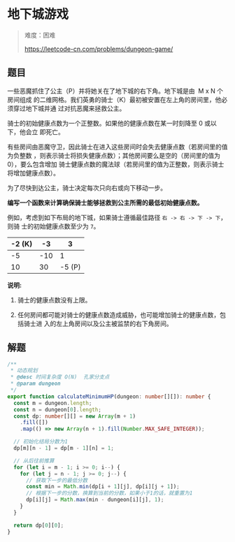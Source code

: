 # 地下城游戏

> 难度：困难
>
> https://leetcode-cn.com/problems/dungeon-game/

## 题目

一些恶魔抓住了公主（P）并将她关在了地下城的右下角。地下城是由  M x N 个房间组成
的二维网格。我们英勇的骑士（K）最初被安置在左上角的房间里，他必须穿过地下城并通
过对抗恶魔来拯救公主。

骑士的初始健康点数为一个正整数。如果他的健康点数在某一时刻降至 0 或以下，他会立
即死亡。

有些房间由恶魔守卫，因此骑士在进入这些房间时会失去健康点数（若房间里的值为负整数
，则表示骑士将损失健康点数）；其他房间要么是空的（房间里的值为 0），要么包含增加
骑士健康点数的魔法球（若房间里的值为正整数，则表示骑士将增加健康点数）。

为了尽快到达公主，骑士决定每次只向右或向下移动一步。

**编写一个函数来计算确保骑士能够拯救到公主所需的最低初始健康点数。**

例如，考虑到如下布局的地下城，如果骑士遵循最佳路径 `右 -> 右 -> 下 -> 下`，则骑
士的初始健康点数至少为 `7`。

| -2 (K) | -3  | 3      |
| ------ | --- | ------ |
| -5     | -10 | 1      |
| 10     | 30  | -5 (P) |

**说明:**

1. 骑士的健康点数没有上限。

2. 任何房间都可能对骑士的健康点数造成威胁，也可能增加骑士的健康点数，包括骑士进
   入的左上角房间以及公主被监禁的右下角房间。

## 解题

```typescript
/**
 * 动态规划
 * @desc 时间复杂度 O(N)  孔家分支点
 * @param dungeon
 */
export function calculateMinimumHP(dungeon: number[][]): number {
  const m = dungeon.length;
  const n = dungeon[0].length;
  const dp: number[][] = new Array(m + 1)
    .fill([])
    .map(() => new Array(n + 1).fill(Number.MAX_SAFE_INTEGER));

  // 初始化结局分数为1
  dp[m][n - 1] = dp[m - 1][n] = 1;

  // 从后往前推算
  for (let i = m - 1; i >= 0; i--) {
    for (let j = n - 1; j >= 0; j--) {
      // 获取下一步的最低分数
      const min = Math.min(dp[i + 1][j], dp[i][j + 1]);
      // 根据下一步的分数，换算到当前的分数，如果小于1的话，就重置为1
      dp[i][j] = Math.max(min - dungeon[i][j], 1);
    }
  }

  return dp[0][0];
}
```
